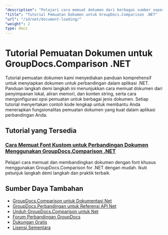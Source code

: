 ```yaml
---
"description": "Pelajari cara memuat dokumen dari berbagai sumber seperti jalur file, aliran, dan string menggunakan GroupDocs.Comparison untuk .NET."
"title": "Tutorial Pemuatan Dokumen untuk GroupDocs.Comparison .NET"
"url": "/id/net/document-loading/"
"weight": 2
type: docs
---
```

# Tutorial Pemuatan Dokumen untuk GroupDocs.Comparison .NET

Tutorial pemuatan dokumen kami menyediakan panduan komprehensif untuk menyiapkan dokumen untuk perbandingan dalam aplikasi .NET. Panduan langkah demi langkah ini menunjukkan cara memuat dokumen dari penyimpanan lokal, aliran memori, dan konten string, serta cara mengonfigurasi opsi pemuatan untuk berbagai jenis dokumen. Setiap tutorial menyertakan contoh kode lengkap untuk membantu Anda menerapkan fungsionalitas pemuatan dokumen yang kuat dalam aplikasi perbandingan Anda.

## Tutorial yang Tersedia

### [Cara Memuat Font Kustom untuk Perbandingan Dokumen Menggunakan GroupDocs.Comparison .NET](./load-custom-fonts-document-comparison-groupdocs-net/)
Pelajari cara memuat dan membandingkan dokumen dengan font khusus menggunakan GroupDocs.Comparison for .NET dengan mudah. Ikuti petunjuk langkah demi langkah dan praktik terbaik.

## Sumber Daya Tambahan

- [GroupDocs.Comparison untuk Dokumentasi Net](https://docs.groupdocs.com/comparison/net/)
- [GroupDocs.Perbandingan untuk Referensi API Net](https://reference.groupdocs.com/comparison/net/)
- [Unduh GroupDocs.Comparison untuk Net](https://releases.groupdocs.com/comparison/net/)
- [Forum Perbandingan GroupDocs](https://forum.groupdocs.com/c/comparison)
- [Dukungan Gratis](https://forum.groupdocs.com/)
- [Lisensi Sementara](https://purchase.groupdocs.com/temporary-license/)